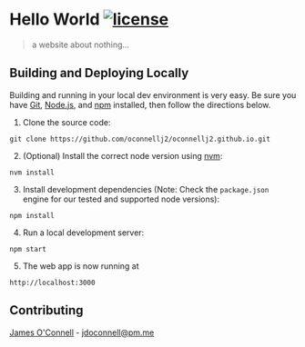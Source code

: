 # Hello World [![license](https://img.shields.io/badge/license-MIT-blue.svg)](https://opensource.org/license/mit/)

> a website about nothing...

## Building and Deploying Locally

Building and running in your local dev environment is very easy. Be sure you have [Git](https://git-scm.com/downloads), [Node.js](https://nodejs.org/), and [npm](http://npmjs.com/) installed, then follow the directions below.

1. Clone the source code:

```
git clone https://github.com/oconnellj2/oconnellj2.github.io.git
```

2. (Optional) Install the correct node version using [nvm](https://github.com/nvm-sh/nvm):

```
nvm install
```

3. Install development dependencies (Note: Check the `package.json` engine for our tested and supported node versions): 

```
npm install
```

4. Run a local development server:

```
npm start
```

5. The web app is now running at

```
http://localhost:3000
```

## Contributing
[James O'Connell](https://github.com/oconnellj2) - [jdoconnell@pm.me](mailto:jdoconnell@pm.me)